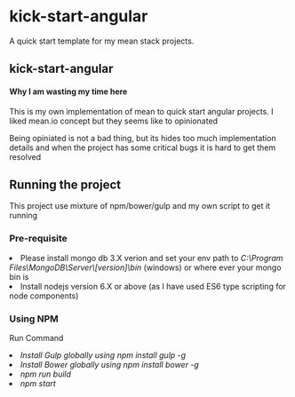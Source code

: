 # kick-start-angular
A quick start template for my mean stack projects.

<h2>kick-start-angular</h2>

<h4>Why I am wasting my time here</h4>
<p>This is my own implementation of mean to quick start angular projects. I liked mean.io concept but they seems like to opinionated </p>
<p>Being opiniated is not a bad thing, but its hides too much implementation details and when the project has some critical bugs it is hard to get them resolved</p>


<h2>Running the project</h2>
<p>This project use mixture of npm/bower/gulp and my own script to get it running</p>

<h3>Pre-requisite</h3>
<p>
<li>Please install mongo db 3.X verion and set your env path to <i>C:\Program Files\MongoDB\Server\[version]\bin</i> (windows) or where ever your mongo bin is</li>
<li>Install nodejs version 6.X or above (as I have used ES6 type scripting for node components)</li>
</p>

<h3>Using NPM</h3>
<p>
  Run Command
  <li><i>Install Gulp globally using npm install gulp -g</i></li>
 <li><i>Install Bower globally using npm install bower -g</i></li>
 <li><i>npm run build</i></li>
 <li><i>npm start</i></li>
</p>
